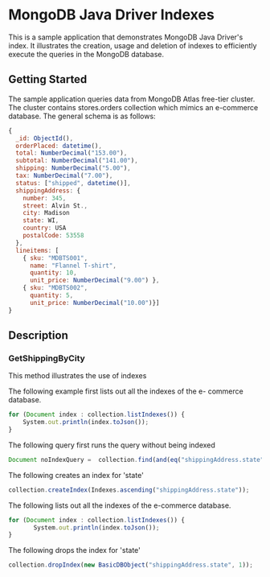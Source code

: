 # MongoDB Java Driver Indexes
This is a sample application that demonstrates MongoDB Java Driver's index. 
It illustrates the creation, usage and deletion of indexes to efficiently execute the queries in the MongoDB database.


## Getting Started
The sample application queries data from MongoDB Atlas free-tier cluster. The cluster contains stores.orders collection which mimics an e-commerce database. The general schema is as follows:
 

```javascript
{
  _id: ObjectId(),
  orderPlaced: datetime(),
  total: NumberDecimal("153.00"),
  subtotal: NumberDecimal("141.00"),
  shipping: NumberDecimal("5.00"),
  tax: NumberDecimal("7.00"),
  status: ["shipped", datetime()],
  shippingAddress: {
    number: 345,
    street: Alvin St.,
    city: Madison
    state: WI,
    country: USA
    postalCode: 53558
  },
  lineitems: [
    { sku: "MDBTS001",
      name: "Flannel T-shirt",
      quantity: 10,
      unit_price: NumberDecimal("9.00") },
    { sku: "MDBTS002",
      quantity: 5,
      unit_price: NumberDecimal("10.00")}] 
}
```

## Description

### GetShippingByCity


This method illustrates the use of indexes

The following example first lists out all the indexes of the e- commerce database. 

```javascript
for (Document index : collection.listIndexes()) {
    System.out.println(index.toJson());
}
```

The following query first runs the query without being indexed
```javascript		
Document noIndexQuery =  collection.find(and(eq("shippingAddress.state",city),gt("tax",50))).modifiers(new Document("$explain",true)).first();
```

The following creates an index for 'state'
```javascript
collection.createIndex(Indexes.ascending("shippingAddress.state"));
```

The following lists out all the indexes of the e-commerce database. 
```javascript
for (Document index : collection.listIndexes()) {
	   System.out.println(index.toJson());
}
```			
			
The following drops the index for 'state'		
```javascript
collection.dropIndex(new BasicDBObject("shippingAddress.state", 1));
```			
	
